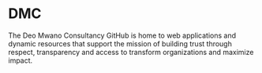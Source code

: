 # DMC

The Deo Mwano Consultancy GitHub is home to web applications and dynamic resources that support the mission of building trust through respect, transparency and access to transform organizations and maximize impact.
